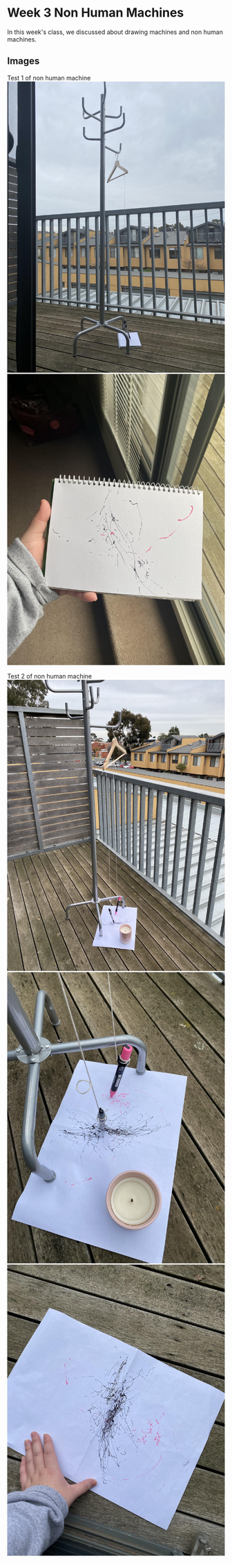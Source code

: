 # Week 3 Non Human Machines 
In this week's class, we discussed about drawing machines and non human machines. 





## Images
Test 1 of non human machine
![](IMG_1891.jpg)
![](IMG_1901.jpg)

Test 2 of non human machine
![](IMG_1914.jpg)
![](IMG_1916.jpg)
![](IMG_1917.jpg)



